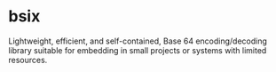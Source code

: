 # bsix

Lightweight, efficient, and self-contained, Base 64 encoding/decoding library
suitable for embedding in small projects or systems with limited resources.
